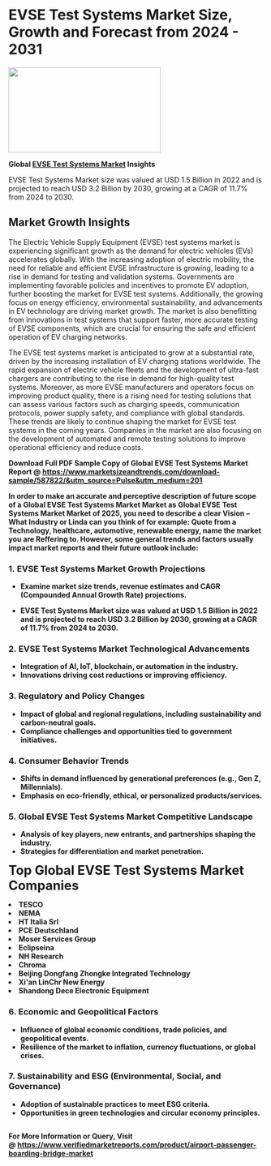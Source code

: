 <H1>EVSE Test Systems Market Size, Growth and Forecast from 2024 - 2031</H1><img class="aligncenter size-medium wp-image-584254" src="https://thirdeyenews.in/wp-content/uploads/2024/09/Global-Market-Research-300x168.jpeg" alt="" width="300" height="168" /><p><strong>Global&nbsp;<a href="https://www.marketsizeandtrends.com/download-sample/587822/&amp;utm_source=Pulse&amp;utm_medium=201">EVSE Test Systems Market</a> Insights</strong></p><p>EVSE Test Systems Market size was valued at USD 1.5 Billion in 2022 and is projected to reach USD 3.2 Billion by 2030, growing at a CAGR of 11.7% from 2024 to 2030.</p><p><h2>Market Growth Insights</h2> <p>The Electric Vehicle Supply Equipment (EVSE) test systems market is experiencing significant growth as the demand for electric vehicles (EVs) accelerates globally. With the increasing adoption of electric mobility, the need for reliable and efficient EVSE infrastructure is growing, leading to a rise in demand for testing and validation systems. Governments are implementing favorable policies and incentives to promote EV adoption, further boosting the market for EVSE test systems. Additionally, the growing focus on energy efficiency, environmental sustainability, and advancements in EV technology are driving market growth. The market is also benefitting from innovations in test systems that support faster, more accurate testing of EVSE components, which are crucial for ensuring the safe and efficient operation of EV charging networks.</p> <p><strong></strong></p> <p>The EVSE test systems market is anticipated to grow at a substantial rate, driven by the increasing installation of EV charging stations worldwide. The rapid expansion of electric vehicle fleets and the development of ultra-fast chargers are contributing to the rise in demand for high-quality test systems. Moreover, as more EVSE manufacturers and operators focus on improving product quality, there is a rising need for testing solutions that can assess various factors such as charging speeds, communication protocols, power supply safety, and compliance with global standards. These trends are likely to continue shaping the market for EVSE test systems in the coming years. Companies in the market are also focusing on the development of automated and remote testing solutions to improve operational efficiency and reduce costs.</p> <p><strong></p><p><span class=""><strong>Download Full PDF Sample Copy of Global EVSE Test Systems Market Report</strong> @ <a href="https://www.marketsizeandtrends.com/download-sample/587822/&amp;utm_source=Pulse&amp;utm_medium=201" target="_blank">https://www.marketsizeandtrends.com/download-sample/587822/&amp;utm_source=Pulse&amp;utm_medium=201</a></span></p><p>In order to make an accurate and perceptive description of future scope of a Global&nbsp;EVSE Test Systems Market Market as Global&nbsp;EVSE Test Systems Market Market of 2025, you need to describe a clear Vision &ndash; What Industry or Linda can you think of for example: Quote from a Technology, healthcare, automotive, renewable energy, name the market you are Reffering to. However, some general trends and factors usually impact market reports and their future outlook include:</p><h3>1.&nbsp;<strong>EVSE Test Systems Market Growth Projections</strong></h3><ul><li>Examine market size trends, revenue estimates and CAGR (Compounded Annual Growth Rate) projections.</li><li><p>EVSE Test Systems Market size was valued at USD 1.5 Billion in 2022 and is projected to reach USD 3.2 Billion by 2030, growing at a CAGR of 11.7% from 2024 to 2030.</p></li></ul><h3>2.&nbsp;<strong>EVSE Test Systems Market Technological Advancements</strong></h3><ul><li>Integration of AI, IoT, blockchain, or automation in the industry.</li><li>Innovations driving cost reductions or improving efficiency.</li></ul><h3>3.&nbsp;<strong>Regulatory and Policy Changes</strong></h3><ul><li>Impact of global and regional regulations, including sustainability and carbon-neutral goals.</li><li>Compliance challenges and opportunities tied to government initiatives.</li></ul><h3>4.&nbsp;<strong>Consumer Behavior Trends</strong></h3><ul><li>Shifts in demand influenced by generational preferences (e.g., Gen Z, Millennials).</li><li>Emphasis on eco-friendly, ethical, or personalized products/services.</li></ul><h3>5.&nbsp;<strong>Global EVSE Test Systems Market Competitive Landscape</strong></h3><ul><li>Analysis of key players, new entrants, and partnerships shaping the industry.</li><li>Strategies for differentiation and market penetration.</li></ul><p data-pm-slice="1 1 []"><span style="color: inherit; font-family: inherit; font-size: 25px;">Top Global EVSE Test Systems Market Companies</span></p><div class="" data-test-id=""><p><li>TESCO</li><li> NEMA</li><li> HT Italia Srl</li><li> PCE Deutschland</li><li> Moser Services Group</li><li> Eclipseina</li><li> NH Research</li><li> Chroma</li><li> Beijing Dongfang Zhongke Integrated Technology</li><li> Xi'an LinChr New Energy</li><li> Shandong Dece Electronic Equipment</li></p></div><h3>6.&nbsp;<strong>Economic and Geopolitical Factors</strong></h3><ul><li>Influence of global economic conditions, trade policies, and geopolitical events.</li><li>Resilience of the market to inflation, currency fluctuations, or global crises.</li></ul><h3>7.&nbsp;<strong>Sustainability and ESG (Environmental, Social, and Governance)</strong></h3><ul><li>Adoption of sustainable practices to meet ESG criteria.</li><li>Opportunities in green technologies and circular economy principles.</li></ul><h2><strong style="font-size: 14px;">For More Information or Query, Visit @&nbsp;</strong><a style="background-color: #ffffff; font-size: 14px;" href="https://www.marketsizeandtrends.com/report/evse-test-systems-market/" target="_blank">https://www.verifiedmarketreports.com/product/airport-passenger-boarding-bridge-market</a></h2>
